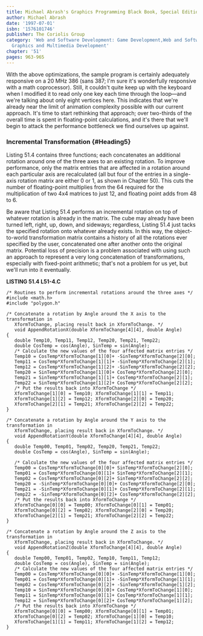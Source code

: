 ```yaml
---
title: Michael Abrash's Graphics Programming Black Book, Special Edition
author: Michael Abrash
date: '1997-07-01'
isbn: '1576101746'
publisher: The Coriolis Group
category: 'Web and Software Development: Game Development,Web and Software Development:
  Graphics and Multimedia Development'
chapter: '51'
pages: 963-965
---
```


With the above optimizations, the sample program is certainly adequately
responsive on a 20 MHz 386 (sans 387; I'm sure it's wonderfully
responsive with a math coprocessor). Still, it couldn't quite keep up
with the keyboard when I modified it to read only one key each time
through the loop—and we're talking about only eight vertices here. This
indicates that we're already near the limit of animation complexity
possible with our current approach. It's time to start rethinking that
approach; over two-thirds of the overall time is spent in floating-point
calculations, and it's there that we'll begin to attack the performance
bottleneck we find ourselves up against.

### Incremental Transformation {#Heading5}

Listing 51.4 contains three functions; each concatenates an additional
rotation around one of the three axes to an existing rotation. To
improve performance, only the matrix entries that are affected in a
rotation around each particular axis are recalculated (all but four of
the entries in a single-axis rotation matrix are either 0 or 1, as shown
in Chapter 50). This cuts the number of floating-point multiplies from
the 64 required for the multiplication of two 4x4 matrices to just 12,
and floating point adds from 48 to 6.

Be aware that Listing 51.4 performs an incremental rotation on top of
whatever rotation is already in the matrix. The cube may already have
been turned left, right, up, down, and sideways; regardless, Listing
51.4 just tacks the specified rotation onto whatever already exists. In
this way, the object-to-world transformation matrix contains a history
of all the rotations ever specified by the user, concatenated one after
another onto the original matrix. Potential loss of precision is a
problem associated with using such an approach to represent a very long
concatenation of transformations, especially with fixed-point
arithmetic; that's not a problem for us yet, but we'll run into it
eventually.

**LISTING 51.4 L51-4.C**

    /* Routines to perform incremental rotations around the three axes */
    #include <math.h>
    #include "polygon.h"

    /* Concatenate a rotation by Angle around the X axis to the transformation in
       XformToChange, placing result back in XformToChange. */
       void AppendRotationX(double XformToChange[4][4], double Angle)
    {
       double Temp10, Temp11, Temp12, Temp20, Temp21, Temp22;
       double CosTemp = cos(Angle), SinTemp = sin(Angle);
       /* Calculate the new values of the four affected matrix entries */
       Temp10 = CosTemp*XformToChange[1][0]+ -SinTemp*XformToChange[2][0];
       Temp11 = CosTemp*XformToChange[1][1]+ -SinTemp*XformToChange[2][1];
       Temp12 = CosTemp*XformToChange[1][2]+ -SinTemp*XformToChange[2][2];
       Temp20 = SinTemp*XformToChange[1][0]+ CosTemp*XformToChange[2][0];
       Temp21 = SinTemp*XformToChange[1][1]+ CosTemp*XformToChange[2][1];
       Temp22 = SinTemp*XformToChange[1][2]+ CosTemp*XformToChange[2][2];
       /* Put the results back into XformToChange */
       XformToChange[1][0] = Temp10; XformToChange[1][1] = Temp11;
       XformToChange[1][2] = Temp12; XformToChange[2][0] = Temp20;
       XformToChange[2][1] = Temp21; XformToChange[2][2] = Temp22;
    }

    /* Concatenate a rotation by Angle around the Y axis to the transformation in
       XformToChange, placing result back in XformToChange. */
       void AppendRotationY(double XformToChange[4][4], double Angle)
    {
       double Temp00, Temp01, Temp02, Temp20, Temp21, Temp22;
       double CosTemp = cos(Angle), SinTemp = sin(Angle);

       /* Calculate the new values of the four affected matrix entries */
       Temp00 = CosTemp*XformToChange[0][0]+ SinTemp*XformToChange[2][0];
       Temp01 = CosTemp*XformToChange[0][1]+ SinTemp*XformToChange[2][1];
       Temp02 = CosTemp*XformToChange[0][2]+ SinTemp*XformToChange[2][2];
       Temp20 = -SinTemp*XformToChange[0][0]+ CosTemp*XformToChange[2][0];
       Temp21 = -SinTemp*XformToChange[0][1]+ CosTemp*XformToChange[2][1];
       Temp22 = -SinTemp*XformToChange[0][2]+ CosTemp*XformToChange[2][2];
       /* Put the results back into XformToChange */
       XformToChange[0][0] = Temp00; XformToChange[0][1] = Temp01;
       XformToChange[0][2] = Temp02; XformToChange[2][0] = Temp20;
       XformToChange[2][1] = Temp21; XformToChange[2][2] = Temp22;
    }

    /* Concatenate a rotation by Angle around the Z axis to the transformation in
       XformToChange, placing result back in XformToChange. */
       void AppendRotationZ(double XformToChange[4][4], double Angle)
    {
       double Temp00, Temp01, Temp02, Temp10, Temp11, Temp12;
       double CosTemp = cos(Angle), SinTemp = sin(Angle);
       /* Calculate the new values of the four affected matrix entries */
       Temp00 = CosTemp*XformToChange[0][0]+ -SinTemp*XformToChange[1][0];
       Temp01 = CosTemp*XformToChange[0][1]+ -SinTemp*XformToChange[1][1];
       Temp02 = CosTemp*XformToChange[0][2]+ -SinTemp*XformToChange[1][2];
       Temp10 = SinTemp*XformToChange[0][0]+ CosTemp*XformToChange[1][0];
       Temp11 = SinTemp*XformToChange[0][1]+ CosTemp*XformToChange[1][1];
       Temp12 = SinTemp*XformToChange[0][2]+ CosTemp*XformToChange[1][2];
       /* Put the results back into XformToChange */
       XformToChange[0][0] = Temp00; XformToChange[0][1] = Temp01;
       XformToChange[0][2] = Temp02; XformToChange[1][0] = Temp10;
       XformToChange[1][1] = Temp11; XformToChange[1][2] = Temp12;
    }
